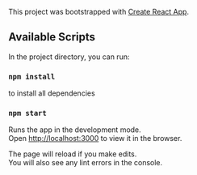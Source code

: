 This project was bootstrapped with [Create React App](https://github.com/facebook/create-react-app).

## Available Scripts

In the project directory, you can run:

### `npm install`

to install all dependencies

### `npm start`

Runs the app in the development mode.<br>
Open [http://localhost:3000](http://localhost:3000) to view it in the browser.

The page will reload if you make edits.<br>
You will also see any lint errors in the console.
